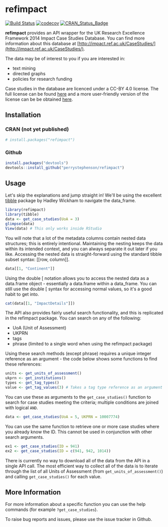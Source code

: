 # refimpact

[![Build Status](https://travis-ci.org/perrystephenson/refimpact.svg?branch=master)](https://travis-ci.org/perrystephenson/refimpact)
[![codecov](https://codecov.io/gh/perrystephenson/refimpact/branch/master/graph/badge.svg)](https://codecov.io/gh/perrystephenson/refimpact)
[![CRAN_Status_Badge](http://www.r-pkg.org/badges/version/refimpact)](https://CRAN.R-project.org/package=refimpact)

**refimpact** provides an API wrapper for the UK Research Excellence Framework
2014 Impact Case Studies Database. You can find more information about this
database at
[http://impact.ref.ac.uk/CaseStudies/](http://impact.ref.ac.uk/CaseStudies/).

The data may be of interest to you if you are interested in:

- text mining
- directed graphs
- policies for research funding

Case studies in the database are licenced under a CC-BY 4.0 license. The full
license can be found 
[here](https://creativecommons.org/licenses/by/4.0/legalcode) and a more 
user-friendly version of the license can be be obtained 
[here](https://creativecommons.org/licenses/by/4.0/).

## Installation

### CRAN (not yet published)

``` r
# install.packages("refimpact")
```

### Github

``` r
install.packages("devtools")
devtools::install_github("perrystephenson/refimpact")
```

## Usage

Let's skip the explanations and jump straight in! We'll be using the excellent 
[tibble](https://github.com/hadley/tibble) package by Hadley Wickham to navigate
the data_frame.

``` r
library(refimpact)
library(tibble)
data <- get_case_studies(UoA = 3)
glimpse(data)
View(data) # This only works inside RStudio
```

You will note that a lot of the metadata columns contain nested data structures;
this is entirely intentional. Maintaining the nesting keeps the data within its
intended context, and you can always separate it out later if you like. 
Accessing the nested data is straight-forward using the standard tibble subset
syntax: [[row, column]].

``` r
data[[1, "Continent"]]
```

Using the double [ notation allows you to access the nested data as a data.frame
object - essentially a data.frame within a data_frame. You can still use the 
double [ syntax for accessing normal values, so it's a good habit to get into.

``` r
cat(data[[1, "ImpactDetails"]])
```

The API also provides fairly useful search functionality, and this is replicated
in the refimpact package. You can search on any of the following:

- UoA (Unit of Assessment)
- UKPRN
- tags
- phrase (limited to a single word when using the refimpact package)

Using these search methods (except phrase) requires a unique integer reference 
as an argument - the code below shows some functions to find these references:

``` r
units <- get_units_of_assessment()
ukprn <- get_institutions()
types <- get_tag_types()
value <- get_tag_values(3) # Takes a tag type reference as an argument
```

You can use these as arguments to the `get_case_studies()` function to search
for case studies meeting the criteria; multiple conditions are joined with 
logical `AND`.

``` r
data <- get_case_studies(UoA = 5, UKPRN = 10007774)
```

You can use the same function to retrieve one or more case studies where you 
already know the ID. This cannot be used in conjunction with other search 
arguments.

``` r
ex1 <- get_case_studies(ID = 941)
ex2 <- get_case_studies(ID = c(941, 942, 1014))
```

There is currently no way to download all of the data from the API in a single
API call. The most efficient way to collect all of the data is to iterate
through the list of all Units of Assessment (from `get_units_of_assessment()`) 
and calling `get_case_studies()` for each value.

## More Information

For more information about a specific function you can use the help commands 
(for example `?get_case_studies`). 

To raise bug reports and issues, please use the issue tracker in Github.

